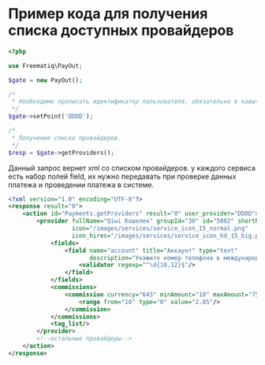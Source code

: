 # Пример кода для получения списка доступных провайдеров

```php
<?php

use Freematiq\PayOut;

$gate = new PayOut();

/*
 * Необходимо прописать идентификатор пользователя, обязательно в кавычках. 
 */
$gate->setPoint('DDDD');

/*
 * Получение списка провайдеров. 
 */
$resp = $gate->getProviders();
```

Данный запрос вернет xml со списком провайдеров. у каждого сервиса есть набор полей field, их нужно передавать при 
проверке данных платежа и проведении платежа в системе.

```xml
<?xml version="1.0" encoding="UTF-8"?>
<response result="0">
    <action id="Payments.getProviders" result="0" user_provider="DDDD">
        <provider fullName="Qiwi Кошелек" groupId="30" id="5002" shortName="Qiwi Кошелек"
                  icon="/images/services/service_icon_15_normal.png"
                  icon_hires="/images/services/service_icon_hd_15_big.png">
            <fields>
                <field name="account" title="Аккаунт" type="text"
                       description="Укажите номер телефона в международном формате без +">
                    <validator regexp="^\d{10,12}$"/>
                </field>
            </fields>
            <commissions>
                <commission currency="643" minAmount="10" maxAmount="75000">
                    <range from="10" type="0" value="2.85"/>
                </commission>
            </commissions>
            <tag_list/>
        </provider>
        <!--остальные провайдеры-->
    </action>
</response>
```